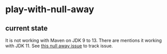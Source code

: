 # play-with-null-away

## current state

It is not working with Maven on JDK 9 to 13. There are mentions it working with JDK 11.
See [this null away issue](https://github.com/uber/NullAway/issues/259) to track issue.

